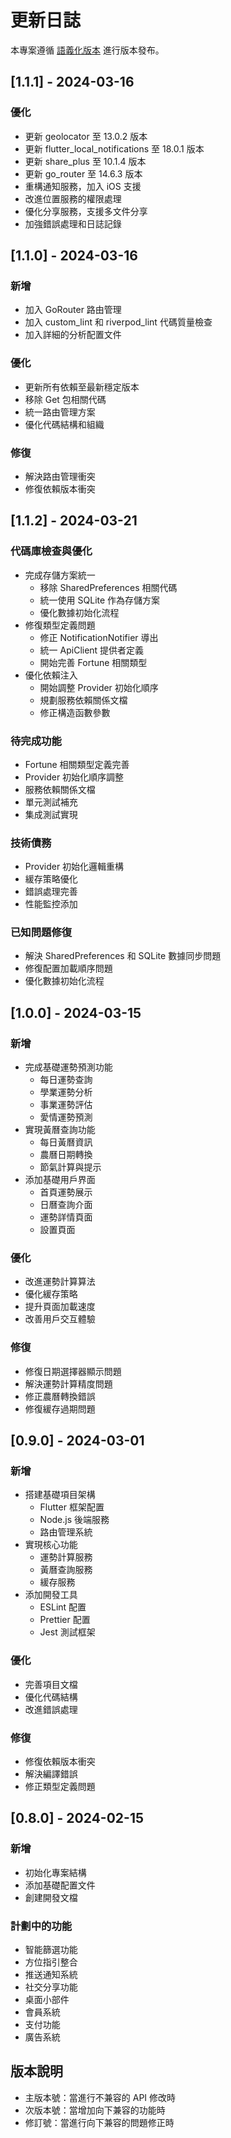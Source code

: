 # 更新日誌

本專案遵循 [語義化版本](https://semver.org/lang/zh-TW/) 進行版本發布。

## [1.1.1] - 2024-03-16

### 優化
- 更新 geolocator 至 13.0.2 版本
- 更新 flutter_local_notifications 至 18.0.1 版本
- 更新 share_plus 至 10.1.4 版本
- 更新 go_router 至 14.6.3 版本
- 重構通知服務，加入 iOS 支援
- 改進位置服務的權限處理
- 優化分享服務，支援多文件分享
- 加強錯誤處理和日誌記錄

## [1.1.0] - 2024-03-16

### 新增
- 加入 GoRouter 路由管理
- 加入 custom_lint 和 riverpod_lint 代碼質量檢查
- 加入詳細的分析配置文件

### 優化
- 更新所有依賴至最新穩定版本
- 移除 Get 包相關代碼
- 統一路由管理方案
- 優化代碼結構和組織

### 修復
- 解決路由管理衝突
- 修復依賴版本衝突

## [1.1.2] - 2024-03-21

### 代碼庫檢查與優化
- 完成存儲方案統一
  - 移除 SharedPreferences 相關代碼
  - 統一使用 SQLite 作為存儲方案
  - 優化數據初始化流程
- 修復類型定義問題
  - 修正 NotificationNotifier 導出
  - 統一 ApiClient 提供者定義
  - 開始完善 Fortune 相關類型
- 優化依賴注入
  - 開始調整 Provider 初始化順序
  - 規劃服務依賴關係文檔
  - 修正構造函數參數

### 待完成功能
- Fortune 相關類型定義完善
- Provider 初始化順序調整
- 服務依賴關係文檔
- 單元測試補充
- 集成測試實現

### 技術債務
- Provider 初始化邏輯重構
- 緩存策略優化
- 錯誤處理完善
- 性能監控添加

### 已知問題修復
- 解決 SharedPreferences 和 SQLite 數據同步問題
- 修復配置加載順序問題
- 優化數據初始化流程

## [1.0.0] - 2024-03-15

### 新增
- 完成基礎運勢預測功能
  - 每日運勢查詢
  - 學業運勢分析
  - 事業運勢評估
  - 愛情運勢預測
- 實現黃曆查詢功能
  - 每日黃曆資訊
  - 農曆日期轉換
  - 節氣計算與提示
- 添加基礎用戶界面
  - 首頁運勢展示
  - 日曆查詢介面
  - 運勢詳情頁面
  - 設置頁面

### 優化
- 改進運勢計算算法
- 優化緩存策略
- 提升頁面加載速度
- 改善用戶交互體驗

### 修復
- 修復日期選擇器顯示問題
- 解決運勢計算精度問題
- 修正農曆轉換錯誤
- 修復緩存過期問題

## [0.9.0] - 2024-03-01

### 新增
- 搭建基礎項目架構
  - Flutter 框架配置
  - Node.js 後端服務
  - 路由管理系統
- 實現核心功能
  - 運勢計算服務
  - 黃曆查詢服務
  - 緩存服務
- 添加開發工具
  - ESLint 配置
  - Prettier 配置
  - Jest 測試框架

### 優化
- 完善項目文檔
- 優化代碼結構
- 改進錯誤處理

### 修復
- 修復依賴版本衝突
- 解決編譯錯誤
- 修正類型定義問題

## [0.8.0] - 2024-02-15

### 新增
- 初始化專案結構
- 添加基礎配置文件
- 創建開發文檔

### 計劃中的功能
- 智能篩選功能
- 方位指引整合
- 推送通知系統
- 社交分享功能
- 桌面小部件
- 會員系統
- 支付功能
- 廣告系統

## 版本說明

- 主版本號：當進行不兼容的 API 修改時
- 次版本號：當增加向下兼容的功能時
- 修訂號：當進行向下兼容的問題修正時 